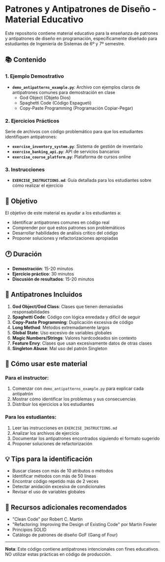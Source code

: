 # Patrones y Antipatrones de Diseño - Material Educativo

Este repositorio contiene material educativo para la enseñanza de patrones y antipatrones de diseño en programación, específicamente diseñado para estudiantes de Ingeniería de Sistemas de 6º y 7º semestre.

## 📚 Contenido

### 1. Ejemplo Demostrativo
- **`demo_antipatterns_example.py`**: Archivo con ejemplos claros de antipatrones comunes para demostración en clase
  - God Object (Objeto Dios)
  - Spaghetti Code (Código Espagueti)
  - Copy-Paste Programming (Programación Copiar-Pegar)

### 2. Ejercicios Prácticos
Serie de archivos con código problemático para que los estudiantes identifiquen antipatrones:
- **`exercise_inventory_system.py`**: Sistema de gestión de inventario
- **`exercise_banking_api.py`**: API de servicios bancarios
- **`exercise_course_platform.py`**: Plataforma de cursos online

### 3. Instrucciones
- **`EXERCISE_INSTRUCTIONS.md`**: Guía detallada para los estudiantes sobre cómo realizar el ejercicio

## 🎯 Objetivo

El objetivo de este material es ayudar a los estudiantes a:
- Identificar antipatrones comunes en código real
- Comprender por qué estos patrones son problemáticos
- Desarrollar habilidades de análisis crítico del código
- Proponer soluciones y refactorizaciones apropiadas

## 🕐 Duración

- **Demostración**: 15-20 minutos
- **Ejercicio práctico**: 30 minutos
- **Discusión de resultados**: 15-20 minutos

## 📝 Antipatrones Incluidos

1. **God Object/God Class**: Clases que tienen demasiadas responsabilidades
2. **Spaghetti Code**: Código con lógica enredada y difícil de seguir
3. **Copy-Paste Programming**: Duplicación excesiva de código
4. **Long Method**: Métodos extremadamente largos
5. **Global State**: Uso excesivo de variables globales
6. **Magic Numbers/Strings**: Valores hardcodeados sin contexto
7. **Feature Envy**: Clases que usan excesivamente datos de otras clases
8. **Singleton Abuse**: Mal uso del patrón Singleton

## 🚀 Cómo usar este material

### Para el instructor:
1. Comenzar con `demo_antipatterns_example.py` para explicar cada antipatrón
2. Mostrar cómo identificar los problemas y sus consecuencias
3. Distribuir los ejercicios a los estudiantes

### Para los estudiantes:
1. Leer las instrucciones en `EXERCISE_INSTRUCTIONS.md`
2. Analizar los archivos de ejercicio
3. Documentar los antipatrones encontrados siguiendo el formato sugerido
4. Proponer soluciones de refactorización

## 💡 Tips para la identificación

- Buscar clases con más de 10 atributos o métodos
- Identificar métodos con más de 50 líneas
- Encontrar código repetido más de 2 veces
- Detectar anidación excesiva de condicionales
- Revisar el uso de variables globales

## 📖 Recursos adicionales recomendados

- "Clean Code" por Robert C. Martin
- "Refactoring: Improving the Design of Existing Code" por Martin Fowler
- Principios SOLID
- Catálogo de patrones de diseño GoF (Gang of Four)

---

**Nota**: Este código contiene antipatrones intencionales con fines educativos. NO utilizar estas prácticas en código de producción.